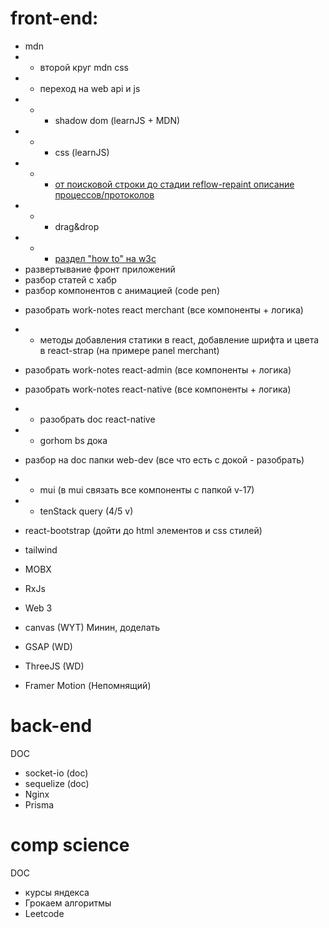 # front-end:

<!-- notes -->

- mdn
- - второй круг mdn css
- - переход на web api и js
- - - shadow dom (learnJS + MDN)
- - - css (learnJS)
- - - [от поисковой строки до стадии reflow-repaint описание процессов/протоколов](./comp-science/networking.md)
- - - drag&drop
- - - [раздел "how to" на w3c](https://www.w3schools.com/howto/default.asp)
- развертывание фронт приложений
    <!-- tg -->
- разбор статей с хабр
- разбор компонентов с анимацией (code pen)

<!-- work-notes -->

- разобрать work-notes react merchant (все компоненты + логика)
- - методы добавления статики в react, добавление шрифта и цвета в react-strap (на примере panel merchant)
- разобрать work-notes react-admin (все компоненты + логика)
- разобрать work-notes react-native (все компоненты + логика)
- - разобрать doc react-native
- - gorhom bs дока

- разбор на doc папки web-dev (все что есть с докой - разобрать)
- - mui (в mui связать все компоненты с папкой v-17)
- - tenStack query (4/5 v)
- react-bootstrap (дойти до html элементов и css стилей)

  <!-- новые -->

- tailwind
- MOBX
- RxJs
- Web 3

  <!-- графика -->

- canvas (WYT) Минин, доделать
- GSAP (WD)
- ThreeJS (WD)
- Framer Motion (Непомнящий)

# back-end

DOC

- socket-io (doc)
- sequelize (doc)
- Nginx
- Prisma

# comp science

DOC

- курсы яндекса
- Грокаем алгоритмы
- Leetcode
